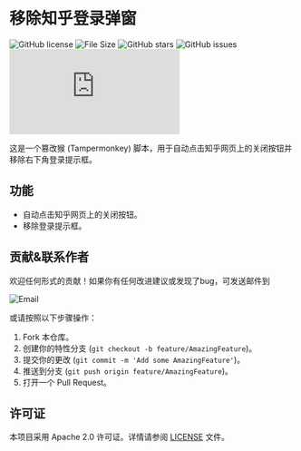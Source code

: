 # 移除知乎登录弹窗

![GitHub license](https://img.shields.io/badge/license-Apache%202.0-blue.svg)
![File Size](https://img.shields.io/badge/File%20Size-2.25KB-blue)
![GitHub stars](https://img.shields.io/github/stars/0liuuil0/-ZhihuAutoCloseandRemoveElements.svg?style=social&label=Star)
![GitHub issues](https://img.shields.io/github/issues/0liuuil0/-ZhihuAutoCloseandRemoveElements.svg?style=flat-square)
![Last Updated](https://img.shields.io/github/last-commit/0liuuil0/-ZhihuAutoCloseandRemoveElements/%E7%A7%BB%E9%99%A4%E7%9F%A5%E4%B9%8E%E7%99%BB%E5%BD%95%E5%BC%B9%E7%AA%97-0.9.user.js?color=green&style=flat-square)

这是一个篡改猴 (Tampermonkey) 脚本，用于自动点击知乎网页上的关闭按钮并移除右下角登录提示框。

## 功能

- 自动点击知乎网页上的关闭按钮。
- 移除登录提示框。

## 贡献&联系作者

欢迎任何形式的贡献！如果你有任何改进建议或发现了bug，可发送邮件到

![Email](https://img.shields.io/badge/email-y0x4nu5@outlook.com-yellow.svg)

或请按照以下步骤操作：

1. Fork 本仓库。
2. 创建你的特性分支 (`git checkout -b feature/AmazingFeature`)。
3. 提交你的更改 (`git commit -m 'Add some AmazingFeature'`)。
4. 推送到分支 (`git push origin feature/AmazingFeature`)。
5. 打开一个 Pull Request。

## 许可证

本项目采用 Apache 2.0 许可证。详情请参阅 [LICENSE](LICENSE) 文件。




